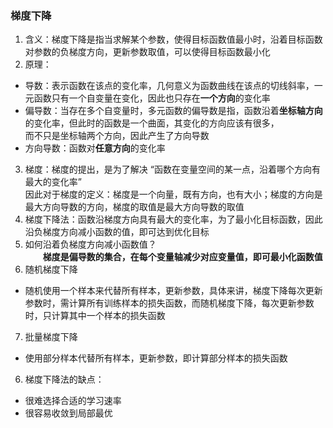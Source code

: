 ### 梯度下降
1. 含义：梯度下降是指当求解某个参数，使得目标函数值最小时，沿着目标函数对参数的负梯度方向，更新参数取值，可以使得目标函数最小化
2. 原理：
- 导数：表示函数在该点的变化率，几何意义为函数曲线在该点的切线斜率，一元函数只有一个自变量在变化，因此也只存在**一个方向**的变化率   
- 偏导数：当存在多个自变量时，多元函数的偏导数是指，函数沿着**坐标轴方向**的变化率，但此时的函数是一个曲面，其变化的方向应该有很多，   
  而不只是坐标轴两个方向，因此产生了方向导数
- 方向导数：函数对**任意方向**的变化率
3. 梯度：梯度的提出，是为了解决 “函数在变量空间的某一点，沿着哪个方向有最大的变化率”      
因此对于梯度的定义：梯度是一个向量，既有方向，也有大小；梯度的方向是最大方向导数的方向，梯度的取值是最大方向导数的取值
4. 梯度下降法：函数沿梯度方向具有最大的变化率，为了最小化目标函数，因此沿负梯度方向减小函数的值，即可达到优化目标
5. 如何沿着负梯度方向减小函数值？    
　　**梯度是偏导数的集合，在每个变量轴减少对应变量值，即可最小化函数值**
6. 随机梯度下降
-  随机使用一个样本来代替所有样本，更新参数，具体来讲，梯度下降每次更新参数时，需计算所有训练样本的损失函数，而随机梯度下降，每次更新参数时，只计算其中一个样本的损失函数
7. 批量梯度下降
-  使用部分样本代替所有样本，更新参数，即计算部分样本的损失函数

6. 梯度下降法的缺点：
- 很难选择合适的学习速率
- 很容易收敛到局部最优
